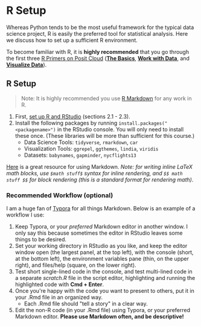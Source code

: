 # R Setup

Whereas Python tends to be the most useful framework for the typical data science project, R is easily the preferred tool for statistical analysis. Here we discuss how to set up a sufficient R environment.

To become familiar with R, it is **highly recommended** that you go through the first three [R Primers on Posit Cloud](https://posit.cloud/learn/primers) (**[The Basics](https://posit.cloud/learn/primers/1)**, **[Work with Data](https://posit.cloud/learn/primers/2)**, and **[Visualize Data](https://posit.cloud/learn/primers/3)**).

## R Setup

> Note: It is highly recommended you use [R Markdown](https://rmarkdown.rstudio.com/lesson-1.html) for any work in R.

1. First, [set up R and RStudio](https://www.modernstatisticswithr.com/thebasics.html#installation) (sections 2.1 - 2.3).
2. Install the following packages by running `install.packages("<packagename>")` in the RStudio console. You will only need to install these once. (These libraries will be more than sufficient for this course.)
   - Data Science Tools: `tidyverse`, `rmarkdown`, `car`
   - Visualization Tools: `ggrepel`, `ggthemes`, `lindia`, `viridis`
   - Datasets: `babynames`, `gapminder`, `nycflights13`

[Here](https://www.markdownguide.org/cheat-sheet/) is a great resource for using Markdown. *Note: for writing inline LaTeX math blocks, use `$math stuff$` syntax for inline rendering, and `$$ math stuff $$` for block rendering (this is a standard format for rendering math)*.

### Recommended Workflow (optional)

I am a huge fan of [Typora](https://typora.io/) for all things Markdown. Below is an example of a workflow I use:

1. Keep Typora, or your *preferred* Markdown editor in another window. I only say this because sometimes the editor in RStudio leaves some things to be desired.
2. Set your working directory in RStudio as you like, and keep the editor window open (the largest panel, at the top left), with the console (short, at the bottom left), the  environment variables pane (thin, on the upper right), and files/help (square, on the lower right).
3. Test short single-lined code in the console, and test multi-lined code in a separate *scratch.R* file in the script editor, highlighting and running the highlighted code with **Cmd + Enter**. 
4. Once you're happy with the code you want to present to others, put it in your .Rmd file in an organized way.
   - Each .Rmd file should "tell a story" in a clear way.
5. Edit the non-R code (in your .Rmd file) using Typora, or your preferred Markdown editor. **Please use Markdown often, and be descriptive!**